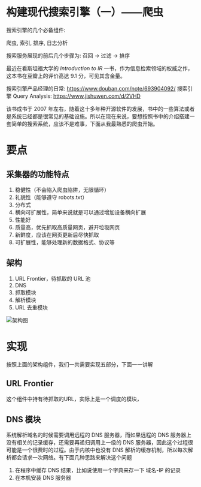 # 构建现代搜索引擎（一）——爬虫

<!--
ID: c94ff450-9415-4404-991a-2583a5c2b480
Status: draft
Date: 2018-09-05T02:10:00
Modified: 2020-05-16T11:23:32
wp_id: 473
-->

搜索引擎的几个必备组件:

爬虫, 索引, 排序, 日志分析

搜索服务展现的前后几个步骤为: 召回 -> 过滤 -> 排序

最近在看斯坦福大学的 *Introduction to IR* 一书，作为信息检索领域的权威之作，这本书在豆瓣上的评价高达 9.1 分，可见其含金量。

搜索引擎产品经理的日常: https://www.douban.com/note/693904092/
搜索引擎 Query Analysis: https://www.jishuwen.com/d/2VHD

该书成书于 2007 年左右，随着这十多年种开源软件的发展，书中的一些算法或者是系统已经都是很常见的基础设施。所以在现在来说，要想按照书中的介绍搭建一套简单的搜索系统，应该不是难事，下面从我最熟悉的爬虫开始。

# 要点

## 采集器的功能特点

1. 稳健性（不会陷入爬虫陷阱，无限循环）
2. 礼貌性（能够遵守 robots.txt）
3. 分布式
4. 横向可扩展性，简单来说就是可以通过增加设备横向扩展
5. 性能好
6. 质量高，优先抓取高质量网页，避开垃圾网页
7. 新鲜度，应该在网页更新后尽快抓取
8. 可扩展性，能够处理新的数据格式、协议等

## 架构

1. URL Frontier，待抓取的 URL 池
2. DNS
3. 抓取模块
4. 解析模块
5. URL 去重模块

![架构图]()

# 实现

按照上面的架构组件，我们一共需要实现五部分，下面一一讲解

## URL Frontier

这个组件中持有待抓取的URL，实际上是一个调度的模块，

## DNS 模块

系统解析域名的时候需要调用远程的 DNS 服务器，而如果远程的 DNS 服务器上没有相关的记录缓存，还需要再递归调用上一级的 DNS 服务器，因此这个过程很可能是一个很费时的过程。由于内核中也没有 DNS 解析的缓存机制，所以每次解析都会请求一次网络。有下面几种思路来解决这个问题

1. 在程序中缓存 DNS 结果，比如说使用一个字典来存一下 域名-IP 的记录
2. 在本机安装 DNS 服务器
